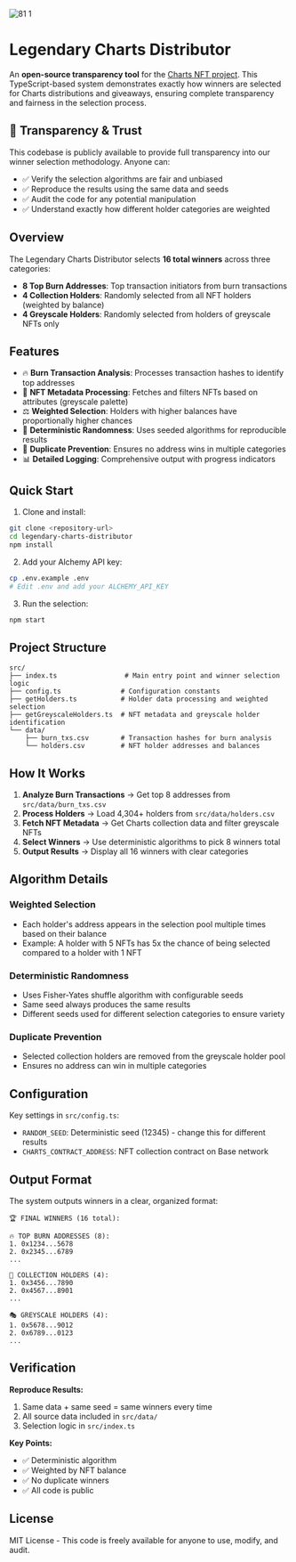<!-- @format -->

![81 1](https://github.com/user-attachments/assets/76fbab1f-216c-46f5-870a-6f2be7d62834)


# Legendary Charts Distributor

An **open-source transparency tool** for the [Charts NFT project](https://jvmi.art/charts). This TypeScript-based system demonstrates exactly how winners are selected for Charts distributions and giveaways, ensuring complete transparency and fairness in the selection process.

## 🌟 Transparency & Trust

This codebase is publicly available to provide full transparency into our winner selection methodology. Anyone can:

- ✅ Verify the selection algorithms are fair and unbiased
- ✅ Reproduce the results using the same data and seeds
- ✅ Audit the code for any potential manipulation
- ✅ Understand exactly how different holder categories are weighted

## Overview

The Legendary Charts Distributor selects **16 total winners** across three categories:

- **8 Top Burn Addresses**: Top transaction initiators from burn transactions
- **4 Collection Holders**: Randomly selected from all NFT holders (weighted by balance)
- **4 Greyscale Holders**: Randomly selected from holders of greyscale NFTs only

## Features

- 🔥 **Burn Transaction Analysis**: Processes transaction hashes to identify top addresses
- 🎨 **NFT Metadata Processing**: Fetches and filters NFTs based on attributes (greyscale palette)
- ⚖️ **Weighted Selection**: Holders with higher balances have proportionally higher chances
- 🎲 **Deterministic Randomness**: Uses seeded algorithms for reproducible results
- 🚫 **Duplicate Prevention**: Ensures no address wins in multiple categories
- 📊 **Detailed Logging**: Comprehensive output with progress indicators

## Quick Start

1. Clone and install:

```bash
git clone <repository-url>
cd legendary-charts-distributor
npm install
```

2. Add your Alchemy API key:

```bash
cp .env.example .env
# Edit .env and add your ALCHEMY_API_KEY
```

3. Run the selection:

```bash
npm start
```

## Project Structure

```
src/
├── index.ts                 # Main entry point and winner selection logic
├── config.ts               # Configuration constants
├── getHolders.ts           # Holder data processing and weighted selection
├── getGreyscaleHolders.ts  # NFT metadata and greyscale holder identification
└── data/
    ├── burn_txs.csv        # Transaction hashes for burn analysis
    └── holders.csv         # NFT holder addresses and balances
```

## How It Works

1. **Analyze Burn Transactions** → Get top 8 addresses from `src/data/burn_txs.csv`
2. **Process Holders** → Load 4,304+ holders from `src/data/holders.csv`
3. **Fetch NFT Metadata** → Get Charts collection data and filter greyscale NFTs
4. **Select Winners** → Use deterministic algorithms to pick 8 winners total
5. **Output Results** → Display all 16 winners with clear categories

## Algorithm Details

### Weighted Selection

- Each holder's address appears in the selection pool multiple times based on their balance
- Example: A holder with 5 NFTs has 5x the chance of being selected compared to a holder with 1 NFT

### Deterministic Randomness

- Uses Fisher-Yates shuffle algorithm with configurable seeds
- Same seed always produces the same results
- Different seeds used for different selection categories to ensure variety

### Duplicate Prevention

- Selected collection holders are removed from the greyscale holder pool
- Ensures no address can win in multiple categories

## Configuration

Key settings in `src/config.ts`:

- `RANDOM_SEED`: Deterministic seed (12345) - change this for different results
- `CHARTS_CONTRACT_ADDRESS`: NFT collection contract on Base network

## Output Format

The system outputs winners in a clear, organized format:

```
🏆 FINAL WINNERS (16 total):

🔥 TOP BURN ADDRESSES (8):
1. 0x1234...5678
2. 0x2345...6789
...

🎨 COLLECTION HOLDERS (4):
1. 0x3456...7890
2. 0x4567...8901
...

🎭 GREYSCALE HOLDERS (4):
1. 0x5678...9012
2. 0x6789...0123
...
```

## Verification

**Reproduce Results:**

1. Same data + same seed = same winners every time
2. All source data included in `src/data/`
3. Selection logic in `src/index.ts`

**Key Points:**

- ✅ Deterministic algorithm
- ✅ Weighted by NFT balance
- ✅ No duplicate winners
- ✅ All code is public

## License

MIT License - This code is freely available for anyone to use, modify, and audit.
